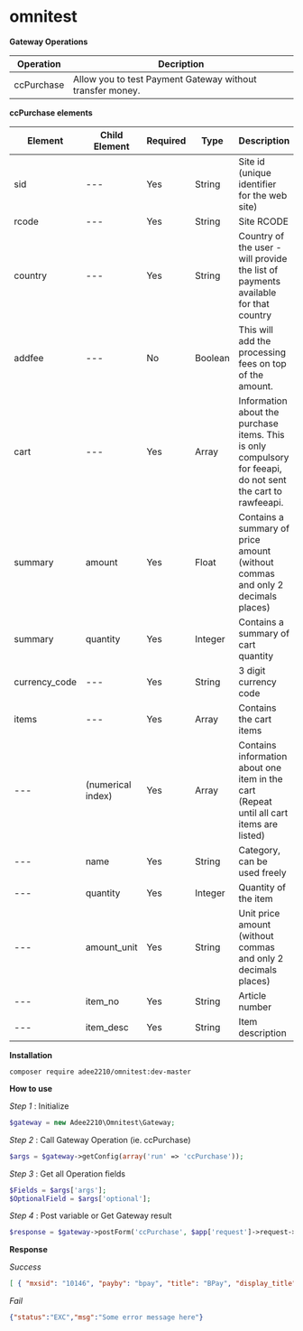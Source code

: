 # omnitest

**Gateway Operations**

Operation | Decription
--- | ---
ccPurchase | Allow you to test Payment Gateway without transfer money.

**ccPurchase elements**

Element | Child Element | Required | Type | Description
--- | --- | --- | --- | ---
sid | --- | Yes | String | Site id (unique identifier for the web site)
rcode | --- | Yes | String | Site RCODE
country | --- | Yes | String | Country of the user - will provide the list of payments available for that country
addfee | --- | No | Boolean | This will add the processing fees on top of the amount.
cart | --- | Yes | Array | Information about the purchase items. This is only compulsory for feeapi, do not sent the cart to rawfeeapi.
summary | amount | Yes | Float | Contains a summary of price amount (without commas and only 2 decimals places)
summary | quantity | Yes | Integer | Contains a summary of cart quantity
currency_code | --- | Yes | String | 3 digit currency code
items | --- | Yes | Array | Contains the cart items
--- | (numerical index) | Yes | Array | Contains information about one item in the cart (Repeat until all cart items are listed)
--- | name | Yes | String | Category, can be used freely
--- | quantity | Yes | Integer | Quantity of the item
--- | amount_unit | Yes | String | Unit price amount (without commas and only 2 decimals places)
--- | item_no | Yes | String | Article number
--- | item_desc | Yes | String | Item description

**Installation**
```
composer require adee2210/omnitest:dev-master
```

**How to use**

*Step 1* : Initialize
```php
$gateway = new Adee2210\Omnitest\Gateway;
```
*Step 2* : Call Gateway Operation (ie. ccPurchase)
```php
$args = $gateway->getConfig(array('run' => 'ccPurchase'));
```
*Step 3* : Get all Operation fields
```php
$Fields = $args['args'];
$OptionalField = $args['optional'];
```
*Step 4* : Post variable or Get Gateway result
```php
$response = $gateway->postForm('ccPurchase', $app['request']->request->all());
```

**Response**

*Success*
```json
[ { "mxsid": "10146", "payby": "bpay", "title": "BPay", "display_title": null, "description": null, "transfertime": null, "transferlimit": null, "currency_code": "AUD", "currency_symbol": "$", "image": "--Logo URL--", "fee": { "srccode": "AUD", "destcode": "USD", "rate": 0.96801106010318, "effectivedate": "2011-04-04",  "flatfee": 3, "mdr": 1 }, "fields": { "card_no": { "description": "", "type": "hidden", "value": "70720297711", "title": "" }, "description": { "description": "", "type": "span", "value": "--HTML String--" }, } }]
```
*Fail*
```json
{"status":"EXC","msg":"Some error message here"}
```
